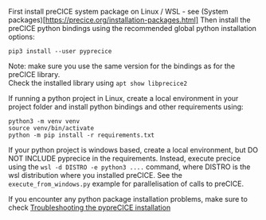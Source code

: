 First install preCICE system package on Linux / WSL - see (System packages)[https://precice.org/installation-packages.html]
Then install the preCICE python bindings using the recommended global python installation options:

```
pip3 install --user pyprecice
```

Note: make sure you use the same version for the bindings as for the preCICE library.  
Check the installed library using `apt show libprecice2`

If running a python project in Linux, create a local environment in your project folder and install python bindings and other requirements using:

```
python3 -m venv venv
source venv/bin/activate
python -m pip install -r requirements.txt
```

If your python project is windows based, create a local environment, but DO NOT INCLUDE pyprecice in the requirements.
Instead, execute precice using the `wsl -d DISTRO -e python3 ....` command, where DISTRO is the wsl distribution where you installed preCICE. See the `execute_from_windows.py` example for parallelisation of calls to preCICE.

If you encounter any python package installation problems, make sure to check [Troubleshooting the pypreCICE installation](https://github.com/precice/python-bindings#troubleshooting--miscellaneous)
